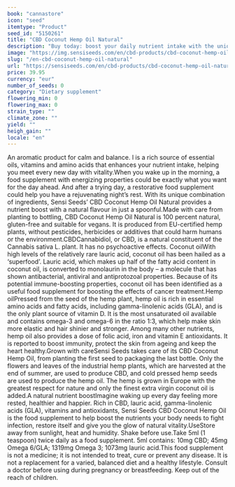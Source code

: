 ```yaml
---
book: "cannastore"
icon: "seed"
itemtype: "Product"
seed_id: "5150261"
title: "CBD Coconut Hemp Oil Natural"
description: "Buy today: boost your daily nutrient intake with the unique combination of ingredients and natural flavour of Sensi Seeds’ CBD Coconut Hemp Oil Natural."
image: "https://img.sensiseeds.com/en/cbd-products/cbd-coconut-hemp-oil-natural-500ml-image.png"
slug: "/en-cbd-coconut-hemp-oil-natural"
url: "https://sensiseeds.com/en/cbd-products/cbd-coconut-hemp-oil-natural-500ml?a_aid=cannastore"
price: 39.95
currency: "eur"
number_of_seeds: 0
category: "Dietary supplement"
flowering_min: 0
flowering_max: 0
strain_type: ""
climate_zone: ""
yield: ""
heigh_gain: ""
locale: "en"
---
```

An aromatic product for calm and balance.
l is a rich source of essential oils, vitamins and amino acids that enhances your nutrient intake, helping you meet every new day with vitality.When you wake up in the morning, a food supplement with energizing properties could be exactly what you want for the day ahead. And after a trying day, a restorative food supplement could help you have a rejuvenating night’s rest. With its unique combination of ingredients, Sensi Seeds’ CBD Coconut Hemp Oil Natural provides a nutrient boost with a natural flavour in just a spoonful.Made with care from planting to bottling, CBD Coconut Hemp Oil Natural is 100 percent natural, gluten-free and suitable for vegans. It is produced from EU-certified hemp plants, without pesticides, herbicides or additives that could harm humans or the environment.CBDCannabidiol, or CBD, is a natural constituent of the Cannabis sativa L. plant. It has no psychoactive effects. Coconut oilWith high levels of the relatively rare lauric acid, coconut oil has been hailed as a ‘superfood’. Lauric acid, which makes up half of the fatty acid content in coconut oil, is converted to monolaurin in the body – a molecule that has shown antibacterial, antiviral and antiprotozoal properties. Because of its potential immune-boosting properties, coconut oil has been identified as a useful food supplement for boosting the effects of cancer treatment.Hemp oilPressed from the seed of the hemp plant, hemp oil is rich in essential amino acids and fatty acids, including gamma-linolenic acids (GLA), and is the only plant source of vitamin D. It is the most unsaturated oil available and contains omega-3 and omega-6 in the ratio 1:3, which help make skin more elastic and hair shinier and stronger. Among many other nutrients, hemp oil also provides a dose of folic acid, iron and vitamin E antioxidants. It is reported to boost immunity, protect the skin from ageing and keep the heart healthy.Grown with careSensi Seeds takes care of its CBD Coconut Hemp Oil, from planting the first seed to packaging the last bottle. Only the flowers and leaves of the industrial hemp plants, which are harvested at the end of summer, are used to produce CBD, and cold pressed hemp seeds are used to produce the hemp oil. The hemp is grown in Europe with the greatest respect for nature and only the finest extra virgin coconut oil is added.A natural nutrient boostImagine waking up every day feeling more rested, healthier and happier. Rich in CBD, lauric acid, gamma-linolenic acids (GLA), vitamins and antioxidants, Sensi Seeds CBD Coconut Hemp Oil is the food supplement to help boost the nutrients your body needs to fight infection, restore itself and give you the glow of natural vitality.UseStore away from sunlight, heat and humidity. Shake before use.Take 5ml (1 teaspoon) twice daily as a food supplement. 5ml contains: 10mg CBD; 45mg Omega 6/GLA; 1319mg Omega 3; 1073mg lauric acid.This food supplement is not a medicine; it is not intended to treat, cure or prevent any disease. It is not a replacement for a varied, balanced diet and a healthy lifestyle. Consult a doctor before using during pregnancy or breastfeeding. Keep out of the reach of children.
